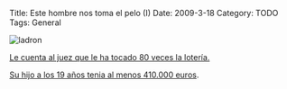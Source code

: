 Title: Este hombre nos toma el pelo (I)
Date: 2009-3-18
Category: TODO
Tags: General

![ladron](http://www.diariosur.es/prensa/fotos/200703/31/004D6UL-REL-P1_1.jpg)

[Le cuenta al juez que le ha tocado 80 veces la
lotería.](http://www.diariosur.es/prensa/20070331/malaga/roca-declaro-ante-juez_20070331.html)

[Su hijo a los 19 años tenia al menos 410.000 euros](http://www.20minutos.es/noticia/372956/hijo/roca/fianza/).
